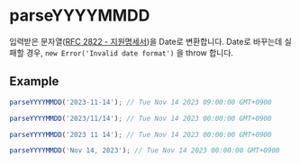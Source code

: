 # parseYYYYMMDD

입력받은 문자열([RFC 2822 - 지원명세서](https://datatracker.ietf.org/doc/html/rfc2822#page-14))을 Date로 변환합니다. Date로 바꾸는데 실패할 경우, `new Error('Invalid date format')` 을 throw 합니다.

## Example

```typescript
parseYYYYMMDD('2023-11-14'); // Tue Nov 14 2023 09:00:00 GMT+0900

parseYYYYMMDD('2023/11/14'); // Tue Nov 14 2023 00:00:00 GMT+0900

parseYYYYMMDD('2023 11 14'); // Tue Nov 14 2023 00:00:00 GMT+0900

parseYYYYMMDD('Nov 14, 2023'); // Tue Nov 14 2023 00:00:00 GMT+0900
```
